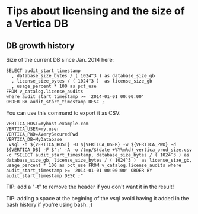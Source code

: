 # Tips about licensing and the size of a Vertica DB


## DB growth history

Size of the current DB since Jan. 2014 here:

```
SELECT audit_start_timestamp
  , database_size_bytes / ( 1024^3 ) as database_size_gb
  , license_size_bytes / ( 1024^3 )  as license_size_gb
  , usage_percent * 100 as pct_use
FROM v_catalog.license_audits
where audit_start_timestamp >= '2014-01-01 00:00:00'
ORDER BY audit_start_timestamp DESC ;
```

You can use this command to export it as CSV:
```
VERTICA_HOST=myhost.example.com
VERTICA_USER=my.user
VERTICA_PWD=AVerySecuredPwd
VERTICA_DB=MyDatabase
 vsql -h ${VERTICA_HOST} -U ${VERTICA_USER} -w ${VERTICA_PWD} -d ${VERTICA_DB} -F $';' -A -o /tmp/$(date +%Y%m%d)_vertica_prod_size.csv -c "SELECT audit_start_timestamp, database_size_bytes / ( 1024^3 ) as database_size_gb, license_size_bytes / ( 1024^3 )  as license_size_gb, usage_percent * 100 as pct_use FROM v_catalog.license_audits where audit_start_timestamp >= '2014-01-01 00:00:00' ORDER BY audit_start_timestamp DESC ;"
```

TIP: add a "-t" to remove the header if you don't want it in the result!

TIP: adding a space at the begining of the vsql avoid having it added in the
bash history if you're using bash. ;)
